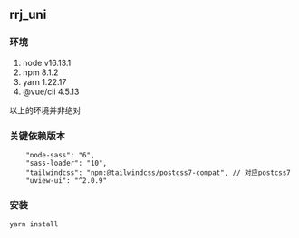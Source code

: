 ## rrj_uni
### 环境
1. node v16.13.1
2. npm 8.1.2
3. yarn 1.22.17
4. @vue/cli 4.5.13

以上的环境并非绝对
### 关键依赖版本
```
    "node-sass": "6",
    "sass-loader": "10",
    "tailwindcss": "npm:@tailwindcss/postcss7-compat", // 对应postcss7
    "uview-ui": "^2.0.9"
```
### 安装
```
yarn install
```
